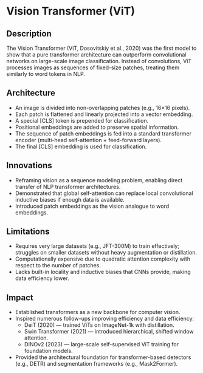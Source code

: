 # Vision Transformer (ViT)

## Description
The Vision Transformer (ViT, Dosovitskiy et al., 2020) was the first model to show that a pure transformer architecture can outperform convolutional networks on large-scale image classification. Instead of convolutions, ViT processes images as sequences of fixed-size patches, treating them similarly to word tokens in NLP.

## Architecture
- An image is divided into non-overlapping patches (e.g., 16×16 pixels).
- Each patch is flattened and linearly projected into a vector embedding.
- A special \[CLS\] token is prepended for classification.
- Positional embeddings are added to preserve spatial information.
- The sequence of patch embeddings is fed into a standard transformer encoder (multi-head self-attention + feed-forward layers).
- The final \[CLS\] embedding is used for classification.

## Innovations
- Reframing vision as a sequence modeling problem, enabling direct transfer of NLP transformer architectures.
- Demonstrated that global self-attention can replace local convolutional inductive biases if enough data is available.
- Introduced patch embeddings as the vision analogue to word embeddings.

## Limitations
- Requires very large datasets (e.g., JFT-300M) to train effectively; struggles on smaller datasets without heavy augmentation or distillation.
- Computationally expensive due to quadratic attention complexity with respect to the number of patches.
- Lacks built-in locality and inductive biases that CNNs provide, making data efficiency lower.

## Impact
- Established transformers as a new backbone for computer vision.
- Inspired numerous follow-ups improving efficiency and data efficiency:
  - DeiT (2020) — trained ViTs on ImageNet-1k with distillation.
  - Swin Transformer (2021) — introduced hierarchical, shifted window attention.
  - DINOv2 (2023) — large-scale self-supervised ViT training for foundation models.
- Provided the architectural foundation for transformer-based detectors (e.g., DETR) and segmentation frameworks (e.g., Mask2Former).

